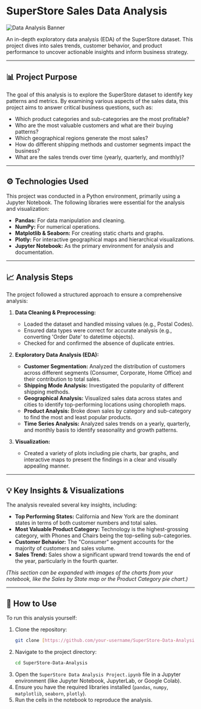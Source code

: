 # SuperStore Sales Data Analysis

![Data Analysis Banner](https://placehold.co/800x200/000000/FFFFFF?text=SuperStore+Sales+Analysis)

An in-depth exploratory data analysis (EDA) of the SuperStore dataset. This project dives into sales trends, customer behavior, and product performance to uncover actionable insights and inform business strategy.

---

## 📊 Project Purpose

The goal of this analysis is to explore the SuperStore dataset to identify key patterns and metrics. By examining various aspects of the sales data, this project aims to answer critical business questions, such as:

-   Which product categories and sub-categories are the most profitable?
-   Who are the most valuable customers and what are their buying patterns?
-   Which geographical regions generate the most sales?
-   How do different shipping methods and customer segments impact the business?
-   What are the sales trends over time (yearly, quarterly, and monthly)?

---

## ⚙️ Technologies Used

This project was conducted in a Python environment, primarily using a Jupyter Notebook. The following libraries were essential for the analysis and visualization:

-   **Pandas:** For data manipulation and cleaning.
-   **NumPy:** For numerical operations.
-   **Matplotlib & Seaborn:** For creating static charts and graphs.
-   **Plotly:** For interactive geographical maps and hierarchical visualizations.
-   **Jupyter Notebook:** As the primary environment for analysis and documentation.

---

## 📈 Analysis Steps

The project followed a structured approach to ensure a comprehensive analysis:

1.  **Data Cleaning & Preprocessing:**
    -   Loaded the dataset and handled missing values (e.g., Postal Codes).
    -   Ensured data types were correct for accurate analysis (e.g., converting 'Order Date' to datetime objects).
    -   Checked for and confirmed the absence of duplicate entries.

2.  **Exploratory Data Analysis (EDA):**
    -   **Customer Segmentation:** Analyzed the distribution of customers across different segments (Consumer, Corporate, Home Office) and their contribution to total sales.
    -   **Shipping Mode Analysis:** Investigated the popularity of different shipping methods.
    -   **Geographical Analysis:** Visualized sales data across states and cities to identify top-performing locations using choropleth maps.
    -   **Product Analysis:** Broke down sales by category and sub-category to find the most and least popular products.
    -   **Time Series Analysis:** Analyzed sales trends on a yearly, quarterly, and monthly basis to identify seasonality and growth patterns.

3.  **Visualization:**
    -   Created a variety of plots including pie charts, bar graphs, and interactive maps to present the findings in a clear and visually appealing manner.

---

## 💡 Key Insights & Visualizations

The analysis revealed several key insights, including:

* **Top Performing States:** California and New York are the dominant states in terms of both customer numbers and total sales.
* **Most Valuable Product Category:** Technology is the highest-grossing category, with Phones and Chairs being the top-selling sub-categories.
* **Customer Behavior:** The "Consumer" segment accounts for the majority of customers and sales volume.
* **Sales Trend:** Sales show a significant upward trend towards the end of the year, particularly in the fourth quarter.

*(This section can be expanded with images of the charts from your notebook, like the Sales by State map or the Product Category pie chart.)*

---

## 🚀 How to Use

To run this analysis yourself:
1.  Clone the repository:
    ```bash
    git clone [https://github.com/your-username/SuperStore-Data-Analysis.git](https://github.com/your-username/SuperStore-Data-Analysis.git)
    ```
2.  Navigate to the project directory:
    ```bash
    cd SuperStore-Data-Analysis
    ```
3.  Open the `SuperStore Data Analysis Project.ipynb` file in a Jupyter environment (like Jupyter Notebook, JupyterLab, or Google Colab).
4.  Ensure you have the required libraries installed (`pandas`, `numpy`, `matplotlib`, `seaborn`, `plotly`).
5.  Run the cells in the notebook to reproduce the analysis.
